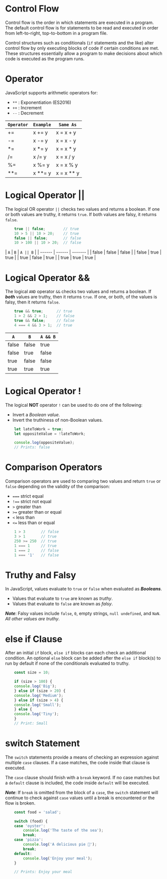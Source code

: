 # Control Flow

Control flow is the order in which statements are executed in a program. The default control flow is for statements to be read and executed in order from left-to-right, top-to-bottom in a program file.

Control structures such as conditionals (`if` statements and the like) alter control flow by only executing blocks of code if certain conditions are met. These structures essentially allow a program to make decisions about which code is executed as the program runs.

# Operator 

JavaScript supports arithmetic operators for:

* `**` : Exponentiation (ES2016)
* `++` : Increment
* `--` : Decrement

| `Operator` | `Example` | `Same As`  |
| ---------- | --------- | --------   |
|     +=     |   x += y  | x = x + y  |
|     -=     |   x -= y  | x = x - y  |
|     *=     |   x *= y  | x = x * y  |
|     /=     |   x /= y  | x = x / y  |
|     %=     |   x %= y  | x = x % y  |
|     **=    |   x **= y | x = x ** y |

# Logical Operator ||
The logical OR operator `||` checks two values and returns a boolean. If one or both values are truthy, it returns `true`. If both values are falsy, it returns `false`.
``` Javascript
    true || false;        // true
    10 > 5 || 10 > 20;    // true
    false || false;       // false
    10 > 100 || 10 > 20;  // false
```


| `A`    | `B`    | `A || B` |
| ------ | ------ | -------  |
| false  | false  |   false  |
| false  | true   |   true   |
| true   | false  |   true   |
| true   | true   |   true   |

# Logical Operator &&

The logical `AND` operator `&&` checks two values and returns a boolean. If ***both*** values are truthy, then it returns `true`. If one, or both, of the values is falsy, then it returns `false`.

``` Javascript
    true && true;      // true
    1 > 2 && 2 > 1;    // false
    true && false;     // false
    4 === 4 && 3 > 1;  // true
```
| `A`    | `B`    | `A && B` |
| ------ | ------ | ------   |
| false  | false  |   true  |
| false  | true   |   false   |
| true   | false  |   false   |
| true   | true   |   true   |

# Logical Operator !

The logical **NOT** operator `!` can be used to do one of the following:
* Invert a *Boolean value*.
* Invert the truthiness of non-Boolean values.
``` Javascript
    let lateToWork = true;
    let oppositeValue = !lateToWork;

    console.log(oppositeValue); 
    // Prints: false
```

# Comparison Operators

Comparison operators are used to comparing two values and return `true` or `false` depending on the validity of the comparison:

* `===` strict equal
* `!==` strict not equal
* `>` greater than
* `>=` greater than or equal
* `<` less than
* `<=` less than or equal
``` Javascript
    1 > 3       // false
    3 > 1       // true
    250 >= 250  // true
    1 === 1     // true
    1 === 2     // false
    1 === '1'   // false
```

# Truthy and Falsy

In JavaScript, values evaluate to `true` or `false` when evaluated as ***Booleans***.

* Values that evaluate to `true` are known as *truthy*.
* Values that evaluate to `false` are known as *falsy*.

***Note***: Falsy values include `false`, `0`, empty strings, `null undefined`, and `NaN`. *All other values are truthy*.

# else if Clause

After an initial `if` block, `else if` blocks can each check an additional condition. An optional `else` block can be added after the `else if` block(s) to run by default if none of the conditionals evaluated to truthy.
``` Javascript 
    const size = 10;

    if (size > 100) {
    console.log('Big');
    } else if (size > 20) {
    console.log('Medium');
    } else if (size > 4) {
    console.log('Small');
    } else {
    console.log('Tiny');
    }
    // Print: Small
```

# switch Statement

The `switch` statements provide a means of checking an expression against multiple `case` clauses. If a case matches, the code inside that clause is executed.

The `case` clause should finish with a `break` keyword. If no case matches but a `default` clause is included, the code inside `default` will be executed.

***Note***: If `break` is omitted from the block of a `case`, the `switch` statement will continue to check against `case` values until a break is encountered or the flow is broken.

``` Javascript 
    const food = 'salad';

    switch (food) {
    case 'oyster':
        console.log('The taste of the sea');
        break;
    case 'pizza':
        console.log('A delicious pie 🍕');
        break;
    default:
        console.log('Enjoy your meal');
    }

    // Prints: Enjoy your meal
```